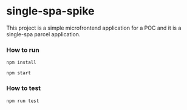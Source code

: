 # single-spa-spike

This project is a simple microfrontend application for a POC and it is a single-spa parcel application.

### How to run

`npm install`

`npm start`

### How to test

`npm run test`
